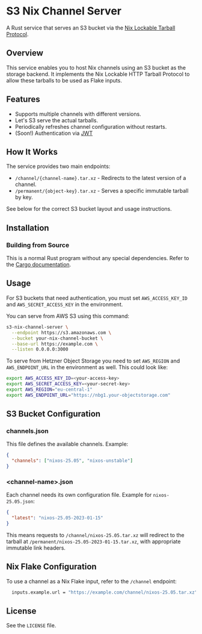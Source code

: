 # S3 Nix Channel Server

A Rust service that serves an S3 bucket via the [Nix Lockable Tarball
Protocol](https://nix.dev/manual/nix/2.25/protocols/tarball-fetcher).

## Overview

This service enables you to host Nix channels using an S3 bucket as
the storage backend. It implements the Nix Lockable HTTP Tarball
Protocol to allow these tarballs to be used as Flake inputs.

## Features

- Supports multiple channels with different versions.
- Let's S3 serve the actual tarballs.
- Periodically refreshes channel configuration without restarts.
- (Soon!) Authentication via [JWT](https://en.wikipedia.org/wiki/JSON_Web_Token)

## How It Works

The service provides two main endpoints:

- `/channel/{channel-name}.tar.xz` - Redirects to the latest version of a channel.
- `/permanent/{object-key}.tar.xz` - Serves a specific immutable tarball by key.

See below for the correct S3 bucket layout and usage instructions.

## Installation

### Building from Source

This is a normal Rust program without any special dependencies. Refer
to the [Cargo documentation](https://doc.rust-lang.org/cargo/).

## Usage

For S3 buckets that need authentication, you must set
`AWS_ACCESS_KEY_ID` and `AWS_SECRET_ACCESS_KEY` in the environment.

You can serve from AWS S3 using this command:

```bash
s3-nix-channel-server \
  --endpoint https://s3.amazonaws.com \
  --bucket your-nix-channel-bucket \
  --base-url https://example.com \
  --listen 0.0.0.0:3000
```

To serve from Hetzner Object Storage you need to set `AWS_REGION` and `AWS_ENDPOINT_URL` in the environment as well. This could look like:

```bash
export AWS_ACCESS_KEY_ID=<your-access-key>
export AWS_SECRET_ACCESS_KEY=<your-secret-key>
export AWS_REGION="eu-central-1"
export AWS_ENDPOINT_URL="https://nbg1.your-objectstorage.com"
```

## S3 Bucket Configuration

### channels.json

This file defines the available channels. Example:

```json
{
  "channels": ["nixos-25.05", "nixos-unstable"]
}
```

### \<channel-name\>.json

Each channel needs its own configuration file. Example for `nixos-25.05.json`:

```json
{
  "latest": "nixos-25.05-2023-01-15"
}
```

This means requests to `/channel/nixos-25.05.tar.xz` will redirect to the tarball at `/permanent/nixos-25.05-2023-01-15.tar.xz`, with appropriate immutable link headers.

## Nix Flake Configuration

To use a channel as a Nix Flake input, refer to the `/channel` endpoint:

```nix
  inputs.example.url = "https://example.com/channel/nixos-25.05.tar.xz";
```

## License

See the `LICENSE` file.
